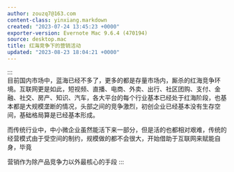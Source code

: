 ```yaml
---
author: zouzq7@163.com
content-class: yinxiang.markdown
created: "2023-07-24 13:45:23 +0000"
exporter-version: Evernote Mac 9.6.4 (470194)
source: desktop.mac
title: 红海竞争下的营销活动
updated: "2023-08-23 18:04:21 +0000"
---
```


:::  
目前国内市场中，蓝海已经不多了，更多的都是存量市场内，厮杀的红海竞争环境。互联网更是如此，短视频、直播、电商、外卖、出行、社区团购、支付、金融、社交、房产、知识、汽车，各大平台的每个行业基本已经处于红海阶段，也基本都是大规模垄断的情况，头部之间的竞争激烈，初创企业已经基本没有生存空间，基础格局算是已经基本形成。

而传统行业中，中小微企业虽然能活下来一部分，但是活的也都相对艰难，传统的经营模式由于受空间的制约，规模做的都不会很大，开始借助于互联网来赋能自身，毕竟

营销作为除产品竞争力以外最核心的手段
:::

 

